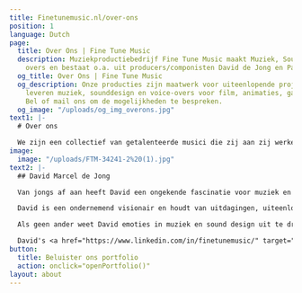 ```yaml
---
title: Finetunemusic.nl/over-ons
position: 1
language: Dutch
page:
  title: Over Ons | Fine Tune Music
  description: Muziekproductiebedrijf Fine Tune Music maakt Muziek, Sounds en Voice
    overs en bestaat o.a. uit producers/componisten David de Jong en Paul Maaswinkel.
  og_title: Over Ons | Fine Tune Music
  og_description: Onze producties zijn maatwerk voor uiteenlopende projecten. Wij
    leveren muziek, sounddesign en voice-overs voor film, animaties, games en reclames.
    Bel of mail ons om de mogelijkheden te bespreken.
  og_image: "/uploads/og_img_overons.jpg"
text1: |-
  # Over ons

  We zijn een collectief van getalenteerde musici die zij aan zij werken. Diversiteit zit in ons DNA, en dat hoor je terug in ons portfolio. Ons team bestaat uit vakgekken. We zetten ons graag in om iets unieks te creëren, met onze kennis en naar jouw wensen.
image:
  image: "/uploads/FTM-34241-2%20(1).jpg"
text2: |-
  ## David Marcel de Jong

  Van jongs af aan heeft David een ongekende fascinatie voor muziek en geluid. Nieuwsgierigheid is een van zijn grootste drijfveren in het creëren van bijzondere composities, waarbij zijn achtergrond als klassiek pianist van grote waarde is. Oor voor detail hoor je terug in zijn muziek; onder andere in de bedrevenheid waarmee hij rijke, gedetailleerde mixes maakt voor diverse muziekstijlen.

  David is een ondernemend visionair en houdt van uitdagingen, uiteenlopend van grote commerciële projecten tot experimentele samenwerkingen met andere kunstenaars. Als muzikale duizendpoot brengt hij naast Fine Tune Music onder verschillende alter ego’s muziek uit: van harde elektronica en donkere soul tot dynamische klassieke muziek.

  Als geen ander weet David emoties in muziek en sound design uit te drukken. Dit zet hij doeltreffend in als communicatiemiddel bij het verklanken van een identiteit en bij het meevoeren van de luisteraar.

  David's <a href="https://www.linkedin.com/in/finetunemusic/" target="_blank">LinkedIn</a>
button:
  title: Beluister ons portfolio
  action: onclick="openPortfolio()"
layout: about
---
```



